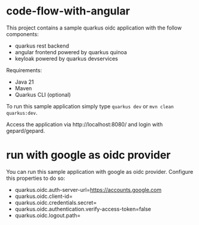 # code-flow-with-angular

This project contains a sample quarkus oidc application with the follow components:

- quarkus rest backend
- angular frontend powered by quarkus quinoa
- keyloak powered by quarkus devservices

Requirements:

- Java 21
- Maven
- Quarkus CLI (optional)

To run this sample application simply type `quarkus dev` or `mvn clean quarkus:dev`.

Access the application via http://localhost:8080/ and login with gepard/gepard.

# run with google as oidc provider

You can run this sample application with google as oidc provider. Configure this properties to do so:

- quarkus.oidc.auth-server-url=https://accounts.google.com
- quarkus.oidc.client-id=<your client id>
- quarkus.oidc.credentials.secret=<your secret>
- quarkus.oidc.authentication.verify-access-token=false
- quarkus.oidc.logout.path=
